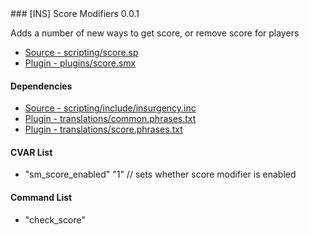 <a name="score">
### [INS] Score Modifiers 0.0.1

Adds a number of new ways to get score, or remove score for players
 * [Source - scripting/score.sp](https://github.com/jaredballou/insurgency-sourcemod/blob/master/scripting/score.sp?raw=true)
 * [Plugin - plugins/score.smx](https://github.com/jaredballou/insurgency-sourcemod/blob/master/plugins/score.smx?raw=true)

#### Dependencies

 * [Source - scripting/include/insurgency.inc](https://github.com/jaredballou/insurgency-sourcemod/blob/master/scripting/include/insurgency.inc?raw=true)
 * [Plugin - translations/common.phrases.txt](https://github.com/jaredballou/insurgency-sourcemod/blob/master/translations/common.phrases.txt?raw=true)
 * [Plugin - translations/score.phrases.txt](https://github.com/jaredballou/insurgency-sourcemod/blob/master/translations/score.phrases.txt?raw=true)

#### CVAR List

 * "sm_score_enabled" "1" // sets whether score modifier is enabled

#### Command List

 * "check_score"

